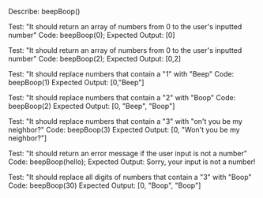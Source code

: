 Describe: beepBoop()

Test: "It should return an array of numbers from 0 to the user's inputted number"
Code: beepBoop(0);
Expected Output: [0]


Test: "It should return an array of numbers from 0 to the user's inputted number"
Code: beepBoop(2);
Expected Output: [0,2]

Test: "It should replace numbers that contain a "1" with "Beep"
Code: beepBoop(1)
Expected Output: [0,"Beep"]

Test: "It should replace numbers that contain a "2" with "Boop"
Code: beepBoop(2)
Expected Output: [0, "Beep", "Boop"]

Test: "It should replace numbers that contain a "3" with "on't you be my neighbor?"
Code: beepBoop(3)
Expected Output: [0, "Won't you be my neighbor?"]

Test: "It should return an error message if the user input is not a number"
Code: beepBoop(hello);
Expected Output: Sorry, your input is not a number!

Test: "It should replace all digits of numbers that contain a "3" with "Boop"
Code: beepBoop(30)
Expected Output: [0, "Boop", "Boop"]


<!-- NOTES

an array to count from 0 to positive integers +1 to the value

6 [0, 1, 2, 3, 4, 5, 6]

[0, beep,boop, won't you be my neighbhor, 4, 5, 6]

Create "add +1 to a var = 0" based on the number in the array, 
A = number in integer 
loop i = A times - -->

